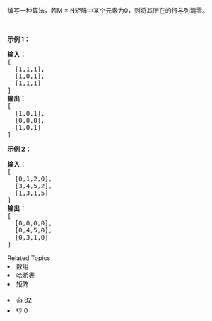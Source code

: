 <p>编写一种算法，若M × N矩阵中某个元素为0，则将其所在的行与列清零。</p>

<p>&nbsp;</p>

<p><strong>示例 1：</strong></p>

<pre><strong>输入：</strong>
[
  [1,1,1],
  [1,0,1],
  [1,1,1]
]
<strong>输出：</strong>
[
  [1,0,1],
  [0,0,0],
  [1,0,1]
]
</pre>

<p><strong>示例 2：</strong></p>

<pre><strong>输入：</strong>
[
  [0,1,2,0],
  [3,4,5,2],
  [1,3,1,5]
]
<strong>输出：</strong>
[
  [0,0,0,0],
  [0,4,5,0],
  [0,3,1,0]
]
</pre>

<div><div>Related Topics</div><div><li>数组</li><li>哈希表</li><li>矩阵</li></div></div><br><div><li>👍 82</li><li>👎 0</li></div>